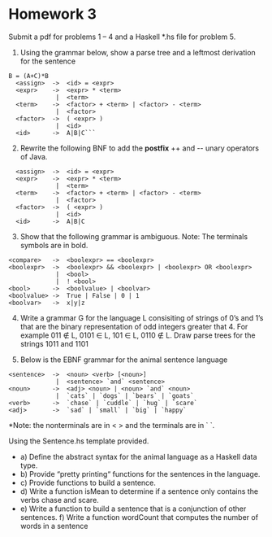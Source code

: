 # Homework 3
Submit a pdf for problems 1 – 4 and a Haskell *.hs file for problem 5.

1. Using the grammar below, show a parse tree and a leftmost derivation for the sentence
```
B = (A+C)*B
  <assign>  ->  <id> = <expr>
  <expr>    ->  <expr> * <term>
             |  <term>
  <term>    ->  <factor> + <term> | <factor> - <term>
             |  <factor>
  <factor>  ->  ( <expr> )
             |  <id>
  <id>      ->  A|B|C```
```

2. Rewrite the following BNF to add the **postfix** ++ and -- unary operators of Java.
```
  <assign>  ->  <id> = <expr>
  <expr>    ->  <expr> * <term>
             |  <term>
  <term>    ->  <factor> + <term> | <factor> - <term>
             |  <factor>
  <factor>  ->  ( <expr> )
             |  <id>
  <id>      ->  A|B|C
```

3. Show that the following grammar is ambiguous. Note: The terminals symbols are in bold.
```
<compare>   ->  <boolexpr> == <boolexpr>
<boolexpr>  ->  <boolexpr> && <boolexpr> | <boolexpr> OR <boolexpr>
             |  <bool>
             |  ! <bool>
<bool>      ->  <boolvalue> | <boolvar>
<boolvalue> ->  True | False | 0 | 1
<boolvar>   ->  x|y|z
```

4. Write a grammar G for the language L consisiting of strings of 0’s and 1’s that are the binary representation of odd integers greater that 4. For example 011 ∉ L, 0101 ∈ L, 101 ∈ L, 0110 ∉ L. Draw parse trees for the strings 1011 and 1101

5. Below is the EBNF grammar for the animal sentence language
```
<sentence>  ->  <noun> <verb> [<noun>]
             |  <sentence> `and` <sentence>
<noun>      ->  <adj> <noun> | <noun> `and` <noun>
             |  `cats` | `dogs` | `bears` | `goats`
<verb>      ->  `chase` | `cuddle` | `hug` | `scare`
<adj>       ->  `sad` | `small` | `big` | `happy`
```

*Note: the nonterminals are in < > and the terminals are in \` \`.

Using the Sentence.hs template provided.
- a) Define the abstract syntax for the animal language as a Haskell data type.
- b) Provide “pretty printing“ functions for the sentences in the language.
- c) Provide functions to build a sentence.
- d) Write a function isMean to determine if a sentence only contains the verbs chase and scare.
- e) Write a function to build a sentence that is a conjunction of other sentences. f) Write a function wordCount that computes the number of words in a sentence
